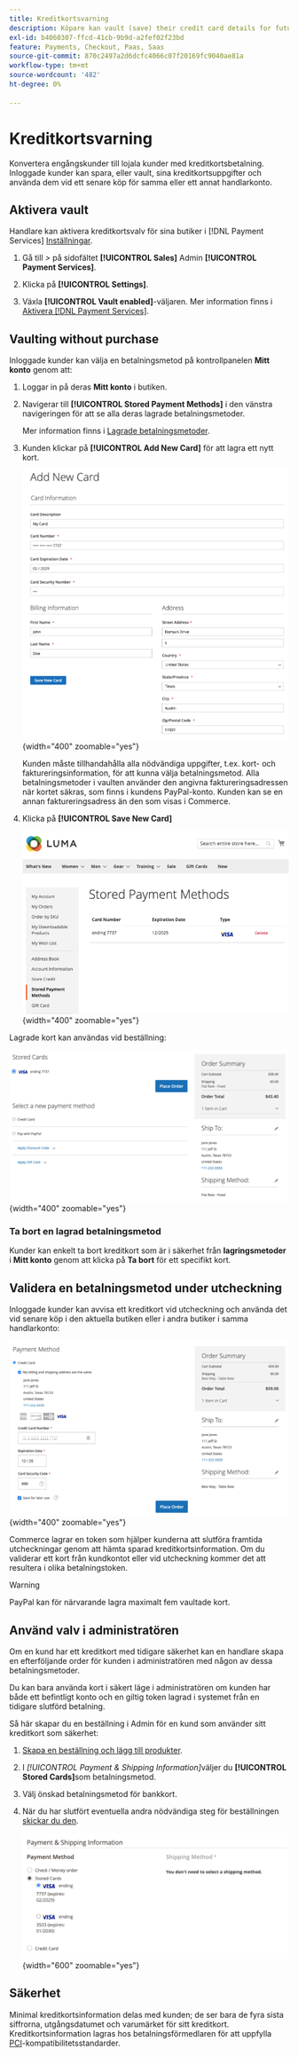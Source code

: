 ```yaml
---
title: Kreditkortsvarning
description: Köpare kan vault (save) their credit card details for future purchasing.
exl-id: b4060307-ffcd-41cb-9b9d-a2fef02f23bd
feature: Payments, Checkout, Paas, Saas
source-git-commit: 870c2497a2d6dcfc4066c07f20169fc9040ae81a
workflow-type: tm+mt
source-wordcount: '482'
ht-degree: 0%

---
```


# Kreditkortsvarning

Konvertera engångskunder till lojala kunder med kreditkortsbetalning. Inloggade kunder kan spara, eller vault, sina kreditkortsuppgifter och använda dem vid ett senare köp för samma eller ett annat handlarkonto.

## Aktivera vault

Handlare kan aktivera kreditkortsvalv för sina butiker i [!DNL Payment Services] [Inställningar](configure-admin.md#card-vaulting).

1. Gå till _>_ på sidofältet **[!UICONTROL Sales]** Admin **[!UICONTROL Payment Services]**.

1. Klicka på **[!UICONTROL Settings]**.

1. Växla **[!UICONTROL Vault enabled]**-väljaren. Mer information finns i [Aktivera [!DNL Payment Services]](configure-admin.md#enable-payment-services).

## Vaulting without purchase

Inloggade kunder kan välja en betalningsmetod på kontrollpanelen **Mitt konto** genom att:

1. Loggar in på deras **Mitt konto** i butiken.

1. Navigerar till **[!UICONTROL Stored Payment Methods]** i den vänstra navigeringen för att se alla deras lagrade betalningsmetoder.

   Mer information finns i [Lagrade betalningsmetoder](https://experienceleague.adobe.com/sv/docs/commerce-admin/stores-sales/payments/stored-payment-methods).

1. Kunden klickar på **[!UICONTROL Add New Card]** för att lagra ett nytt kort.

   ![Lägg till nytt kort](assets/add-new-card.png){width="400" zoomable="yes"}

   Kunden måste tillhandahålla alla nödvändiga uppgifter, t.ex. kort- och faktureringsinformation, för att kunna välja betalningsmetod.
Alla betalningsmetoder i vaulten använder den angivna faktureringsadressen när kortet säkras, som finns i kundens PayPal-konto. Kunden kan se en annan faktureringsadress än den som visas i Commerce.

1. Klicka på **[!UICONTROL Save New Card]**

   ![Lagrade betalningsmetoder i mitt konto](assets/stored-payment-methods.png){width="400" zoomable="yes"}

Lagrade kort kan användas vid beställning:

![Använd lagrade autentiseringsuppgifter för framtida köp](assets/use-stored-card.png){width="400" zoomable="yes"}

### Ta bort en lagrad betalningsmetod

Kunder kan enkelt ta bort kreditkort som är i säkerhet från **lagringsmetoder** i **Mitt konto** genom att klicka på **Ta bort** för ett specifikt kort.

## Validera en betalningsmetod under utcheckning

Inloggade kunder kan avvisa ett kreditkort vid utcheckning och använda det vid senare köp i den aktuella butiken eller i andra butiker i samma handlarkonto:

![Vadera deras kreditkort för senare bruk](assets/save-card-for-later.png){width="400" zoomable="yes"}

Commerce lagrar en token som hjälper kunderna att slutföra framtida utcheckningar genom att hämta sparad kreditkortsinformation. Om du validerar ett kort från kundkontot eller vid utcheckning kommer det att resultera i olika betalningstoken.

>[!WARNING]
>
> PayPal kan för närvarande lagra maximalt fem vaultade kort.

## Använd valv i administratören

Om en kund har ett kreditkort med tidigare säkerhet kan en handlare skapa en efterföljande order för kunden i administratören med någon av dessa betalningsmetoder.

Du kan bara använda kort i säkert läge i administratören om kunden har både ett befintligt konto och en giltig token lagrad i systemet från en tidigare slutförd betalning.

Så här skapar du en beställning i Admin för en kund som använder sitt kreditkort som säkerhet:

1. [Skapa en beställning och lägg till produkter](https://experienceleague.adobe.com/docs/commerce-admin/stores-sales/point-of-purchase/assist/customer-account-create-order.html?lang=sv-SE).
1. I _[!UICONTROL Payment & Shipping Information]_&#x200B;väljer du **[!UICONTROL Stored Cards]**&#x200B;som betalningsmetod.
1. Välj önskad betalningsmetod för bankkort.
1. När du har slutfört eventuella andra nödvändiga steg för beställningen [skickar du den](https://experienceleague.adobe.com/docs/commerce-admin/stores-sales/point-of-purchase/assist/customer-account-create-order.html?lang=sv-SE#step-3%3A-submit-the-order).

   ![Använd kreditkort i betal i Admin för kund](assets/admin-vaultedcard.png){width="600" zoomable="yes"}

## Säkerhet

Minimal kreditkortsinformation delas med kunden; de ser bara de fyra sista siffrorna, utgångsdatumet och varumärket för sitt kreditkort. Kreditkortsinformation lagras hos betalningsförmedlaren för att uppfylla [PCI](security.md#PCI-compliance)-kompatibilitetsstandarder.

